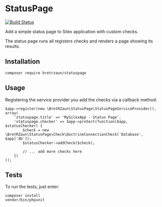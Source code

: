 # StatusPage

[![Build Status](https://travis-ci.org/bretrzaun/statuspage.svg?branch=master)](https://travis-ci.org/bretrzaun/statuspage)

Add a simple status page to Silex application with custom checks.

The status page runs all registers checks and renders a page showing its results.

## Installation

```
composer require bretrzaun/statuspage
```

## Usage

Registering the service provider you add the checks via a callback method: 

```
$app->register(new \BretRZaun\StatusPage\StatusPageServiceProvider(), array(
    'statuspage.title' => 'MySilexApp - Status Page',
    'statuspage.checker' => $app->protect(function($app, $statusChecker) {
        $check = new \BretRZaun\StatusPage\Check\DoctrineConnectionCheck('Database', $app['db']);
        $statusChecker->addCheck($check);
        
        // ... add more checks here
    })
));
```

## Tests

To run the tests, just enter:

```
composer install
vendor/bin/phpunit
```
